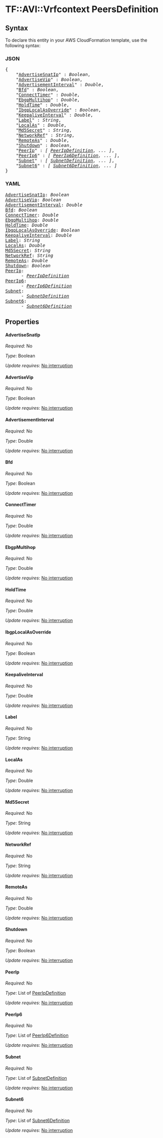# TF::AVI::Vrfcontext PeersDefinition

## Syntax

To declare this entity in your AWS CloudFormation template, use the following syntax:

### JSON

<pre>
{
    "<a href="#advertisesnatip" title="AdvertiseSnatIp">AdvertiseSnatIp</a>" : <i>Boolean</i>,
    "<a href="#advertisevip" title="AdvertiseVip">AdvertiseVip</a>" : <i>Boolean</i>,
    "<a href="#advertisementinterval" title="AdvertisementInterval">AdvertisementInterval</a>" : <i>Double</i>,
    "<a href="#bfd" title="Bfd">Bfd</a>" : <i>Boolean</i>,
    "<a href="#connecttimer" title="ConnectTimer">ConnectTimer</a>" : <i>Double</i>,
    "<a href="#ebgpmultihop" title="EbgpMultihop">EbgpMultihop</a>" : <i>Double</i>,
    "<a href="#holdtime" title="HoldTime">HoldTime</a>" : <i>Double</i>,
    "<a href="#ibgplocalasoverride" title="IbgpLocalAsOverride">IbgpLocalAsOverride</a>" : <i>Boolean</i>,
    "<a href="#keepaliveinterval" title="KeepaliveInterval">KeepaliveInterval</a>" : <i>Double</i>,
    "<a href="#label" title="Label">Label</a>" : <i>String</i>,
    "<a href="#localas" title="LocalAs">LocalAs</a>" : <i>Double</i>,
    "<a href="#md5secret" title="Md5Secret">Md5Secret</a>" : <i>String</i>,
    "<a href="#networkref" title="NetworkRef">NetworkRef</a>" : <i>String</i>,
    "<a href="#remoteas" title="RemoteAs">RemoteAs</a>" : <i>Double</i>,
    "<a href="#shutdown" title="Shutdown">Shutdown</a>" : <i>Boolean</i>,
    "<a href="#peerip" title="PeerIp">PeerIp</a>" : <i>[ <a href="peeripdefinition.md">PeerIpDefinition</a>, ... ]</i>,
    "<a href="#peerip6" title="PeerIp6">PeerIp6</a>" : <i>[ <a href="peerip6definition.md">PeerIp6Definition</a>, ... ]</i>,
    "<a href="#subnet" title="Subnet">Subnet</a>" : <i>[ <a href="subnetdefinition.md">SubnetDefinition</a>, ... ]</i>,
    "<a href="#subnet6" title="Subnet6">Subnet6</a>" : <i>[ <a href="subnet6definition.md">Subnet6Definition</a>, ... ]</i>
}
</pre>

### YAML

<pre>
<a href="#advertisesnatip" title="AdvertiseSnatIp">AdvertiseSnatIp</a>: <i>Boolean</i>
<a href="#advertisevip" title="AdvertiseVip">AdvertiseVip</a>: <i>Boolean</i>
<a href="#advertisementinterval" title="AdvertisementInterval">AdvertisementInterval</a>: <i>Double</i>
<a href="#bfd" title="Bfd">Bfd</a>: <i>Boolean</i>
<a href="#connecttimer" title="ConnectTimer">ConnectTimer</a>: <i>Double</i>
<a href="#ebgpmultihop" title="EbgpMultihop">EbgpMultihop</a>: <i>Double</i>
<a href="#holdtime" title="HoldTime">HoldTime</a>: <i>Double</i>
<a href="#ibgplocalasoverride" title="IbgpLocalAsOverride">IbgpLocalAsOverride</a>: <i>Boolean</i>
<a href="#keepaliveinterval" title="KeepaliveInterval">KeepaliveInterval</a>: <i>Double</i>
<a href="#label" title="Label">Label</a>: <i>String</i>
<a href="#localas" title="LocalAs">LocalAs</a>: <i>Double</i>
<a href="#md5secret" title="Md5Secret">Md5Secret</a>: <i>String</i>
<a href="#networkref" title="NetworkRef">NetworkRef</a>: <i>String</i>
<a href="#remoteas" title="RemoteAs">RemoteAs</a>: <i>Double</i>
<a href="#shutdown" title="Shutdown">Shutdown</a>: <i>Boolean</i>
<a href="#peerip" title="PeerIp">PeerIp</a>: <i>
      - <a href="peeripdefinition.md">PeerIpDefinition</a></i>
<a href="#peerip6" title="PeerIp6">PeerIp6</a>: <i>
      - <a href="peerip6definition.md">PeerIp6Definition</a></i>
<a href="#subnet" title="Subnet">Subnet</a>: <i>
      - <a href="subnetdefinition.md">SubnetDefinition</a></i>
<a href="#subnet6" title="Subnet6">Subnet6</a>: <i>
      - <a href="subnet6definition.md">Subnet6Definition</a></i>
</pre>

## Properties

#### AdvertiseSnatIp

_Required_: No

_Type_: Boolean

_Update requires_: [No interruption](https://docs.aws.amazon.com/AWSCloudFormation/latest/UserGuide/using-cfn-updating-stacks-update-behaviors.html#update-no-interrupt)

#### AdvertiseVip

_Required_: No

_Type_: Boolean

_Update requires_: [No interruption](https://docs.aws.amazon.com/AWSCloudFormation/latest/UserGuide/using-cfn-updating-stacks-update-behaviors.html#update-no-interrupt)

#### AdvertisementInterval

_Required_: No

_Type_: Double

_Update requires_: [No interruption](https://docs.aws.amazon.com/AWSCloudFormation/latest/UserGuide/using-cfn-updating-stacks-update-behaviors.html#update-no-interrupt)

#### Bfd

_Required_: No

_Type_: Boolean

_Update requires_: [No interruption](https://docs.aws.amazon.com/AWSCloudFormation/latest/UserGuide/using-cfn-updating-stacks-update-behaviors.html#update-no-interrupt)

#### ConnectTimer

_Required_: No

_Type_: Double

_Update requires_: [No interruption](https://docs.aws.amazon.com/AWSCloudFormation/latest/UserGuide/using-cfn-updating-stacks-update-behaviors.html#update-no-interrupt)

#### EbgpMultihop

_Required_: No

_Type_: Double

_Update requires_: [No interruption](https://docs.aws.amazon.com/AWSCloudFormation/latest/UserGuide/using-cfn-updating-stacks-update-behaviors.html#update-no-interrupt)

#### HoldTime

_Required_: No

_Type_: Double

_Update requires_: [No interruption](https://docs.aws.amazon.com/AWSCloudFormation/latest/UserGuide/using-cfn-updating-stacks-update-behaviors.html#update-no-interrupt)

#### IbgpLocalAsOverride

_Required_: No

_Type_: Boolean

_Update requires_: [No interruption](https://docs.aws.amazon.com/AWSCloudFormation/latest/UserGuide/using-cfn-updating-stacks-update-behaviors.html#update-no-interrupt)

#### KeepaliveInterval

_Required_: No

_Type_: Double

_Update requires_: [No interruption](https://docs.aws.amazon.com/AWSCloudFormation/latest/UserGuide/using-cfn-updating-stacks-update-behaviors.html#update-no-interrupt)

#### Label

_Required_: No

_Type_: String

_Update requires_: [No interruption](https://docs.aws.amazon.com/AWSCloudFormation/latest/UserGuide/using-cfn-updating-stacks-update-behaviors.html#update-no-interrupt)

#### LocalAs

_Required_: No

_Type_: Double

_Update requires_: [No interruption](https://docs.aws.amazon.com/AWSCloudFormation/latest/UserGuide/using-cfn-updating-stacks-update-behaviors.html#update-no-interrupt)

#### Md5Secret

_Required_: No

_Type_: String

_Update requires_: [No interruption](https://docs.aws.amazon.com/AWSCloudFormation/latest/UserGuide/using-cfn-updating-stacks-update-behaviors.html#update-no-interrupt)

#### NetworkRef

_Required_: No

_Type_: String

_Update requires_: [No interruption](https://docs.aws.amazon.com/AWSCloudFormation/latest/UserGuide/using-cfn-updating-stacks-update-behaviors.html#update-no-interrupt)

#### RemoteAs

_Required_: No

_Type_: Double

_Update requires_: [No interruption](https://docs.aws.amazon.com/AWSCloudFormation/latest/UserGuide/using-cfn-updating-stacks-update-behaviors.html#update-no-interrupt)

#### Shutdown

_Required_: No

_Type_: Boolean

_Update requires_: [No interruption](https://docs.aws.amazon.com/AWSCloudFormation/latest/UserGuide/using-cfn-updating-stacks-update-behaviors.html#update-no-interrupt)

#### PeerIp

_Required_: No

_Type_: List of <a href="peeripdefinition.md">PeerIpDefinition</a>

_Update requires_: [No interruption](https://docs.aws.amazon.com/AWSCloudFormation/latest/UserGuide/using-cfn-updating-stacks-update-behaviors.html#update-no-interrupt)

#### PeerIp6

_Required_: No

_Type_: List of <a href="peerip6definition.md">PeerIp6Definition</a>

_Update requires_: [No interruption](https://docs.aws.amazon.com/AWSCloudFormation/latest/UserGuide/using-cfn-updating-stacks-update-behaviors.html#update-no-interrupt)

#### Subnet

_Required_: No

_Type_: List of <a href="subnetdefinition.md">SubnetDefinition</a>

_Update requires_: [No interruption](https://docs.aws.amazon.com/AWSCloudFormation/latest/UserGuide/using-cfn-updating-stacks-update-behaviors.html#update-no-interrupt)

#### Subnet6

_Required_: No

_Type_: List of <a href="subnet6definition.md">Subnet6Definition</a>

_Update requires_: [No interruption](https://docs.aws.amazon.com/AWSCloudFormation/latest/UserGuide/using-cfn-updating-stacks-update-behaviors.html#update-no-interrupt)

